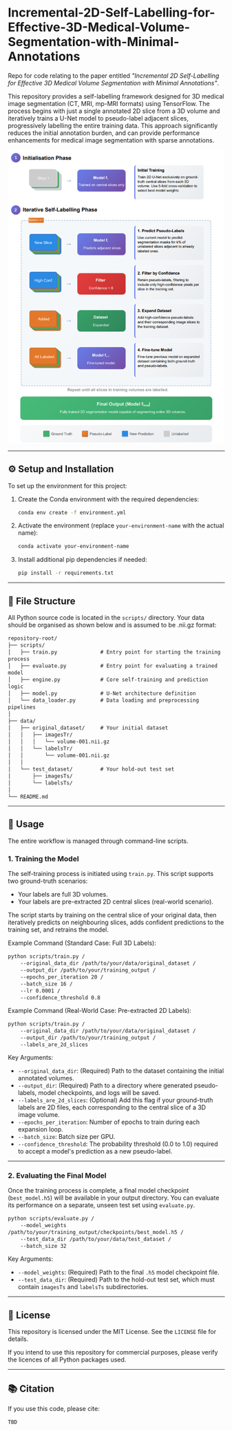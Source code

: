# Incremental-2D-Self-Labelling-for-Effective-3D-Medical-Volume-Segmentation-with-Minimal-Annotations

Repo for code relating to the paper entitled *"Incremental 2D Self-Labelling for Effective 3D Medical Volume Segmentation with Minimal Annotations"*.

This repository provides a self-labelling framework designed for 3D medical image segmentation (CT, MRI, mp-MRI formats) using TensorFlow. The process begins with just a single annotated 2D slice from a 3D volume and iteratively trains a U-Net model to pseudo-label adjacent slices, progressively labelling the entire training data. This approach significantly reduces the initial annotation burden, and can provide performance enhancements for medical image segmentation with sparse annotations.

![Architecture Draft](method_flowchart.png)

---

## ⚙️ Setup and Installation

To set up the environment for this project:

1. Create the Conda environment with the required dependencies:

    ```bash
    conda env create -f environment.yml
    ```

2. Activate the environment (replace `your-environment-name` with the actual name):

    ```bash
    conda activate your-environment-name
    ```

3. Install additional pip dependencies if needed:

    ```bash
    pip install -r requirements.txt
    ```

---

## 📂 File Structure

All Python source code is located in the `scripts/` directory. Your data should be organised as shown below and is assumed to be .nii.gz format:

    repository-root/
    ├── scripts/
    │   ├── train.py              # Entry point for starting the training process
    │   ├── evaluate.py           # Entry point for evaluating a trained model
    │   ├── engine.py             # Core self-training and prediction logic
    │   ├── model.py              # U-Net architecture definition
    │   └── data_loader.py        # Data loading and preprocessing pipelines
    │
    ├── data/
    │   ├── original_dataset/     # Your initial dataset
    │   │   ├── imagesTr/
    │   │   │   └── volume-001.nii.gz
    │   │   └── labelsTr/
    │   │       └── volume-001.nii.gz
    │   │
    │   └── test_dataset/         # Your hold-out test set
    │       ├── imagesTs/
    │       └── labelsTs/
    │
    └── README.md

--- 

## 🚀 Usage

The entire workflow is managed through command-line scripts.

### 1. Training the Model

The self-training process is initiated using `train.py`. This script supports two ground-truth scenarios:

- Your labels are full 3D volumes.
- Your labels are pre-extracted 2D central slices (real-world scenario).

The script starts by training on the central slice of your original data, then iteratively predicts on neighbouring slices, adds confident predictions to the training set, and retrains the model.

Example Command (Standard Case: Full 3D Labels):

    python scripts/train.py /
        --original_data_dir /path/to/your/data/original_dataset /
        --output_dir /path/to/your/training_output /
        --epochs_per_iteration 20 /
        --batch_size 16 /
        --lr 0.0001 /
        --confidence_threshold 0.8

Example Command (Real-World Case: Pre-extracted 2D Labels):

    python scripts/train.py /
        --original_data_dir /path/to/your/data/original_dataset /
        --output_dir /path/to/your/training_output /
        --labels_are_2d_slices

Key Arguments:

- `--original_data_dir`: (Required) Path to the dataset containing the initial annotated volumes.
- `--output_dir`: (Required) Path to a directory where generated pseudo-labels, model checkpoints, and logs will be saved.
- `--labels_are_2d_slices`: (Optional) Add this flag if your ground-truth labels are 2D files, each corresponding to the central slice of a 3D image volume.
- `--epochs_per_iteration`: Number of epochs to train during each expansion loop.
- `--batch_size`: Batch size per GPU.
- `--confidence_threshold`: The probability threshold (0.0 to 1.0) required to accept a model's prediction as a new pseudo-label.

---

### 2. Evaluating the Final Model

Once the training process is complete, a final model checkpoint (`best_model.h5`) will be available in your output directory. You can evaluate its performance on a separate, unseen test set using `evaluate.py`.

    python scripts/evaluate.py /
        --model_weights /path/to/your/training_output/checkpoints/best_model.h5 /
        --test_data_dir /path/to/your/data/test_dataset /
        --batch_size 32

Key Arguments:

- `--model_weights`: (Required) Path to the final `.h5` model checkpoint file.
- `--test_data_dir`: (Required) Path to the hold-out test set, which must contain `imagesTs` and `labelsTs` subdirectories.

---

## 📜 License

This repository is licensed under the MIT License. See the `LICENSE` file for details.

If you intend to use this repository for commercial purposes, please verify the licences of all Python packages used.

---

## 📚 Citation

If you use this code, please cite:

    TBD
